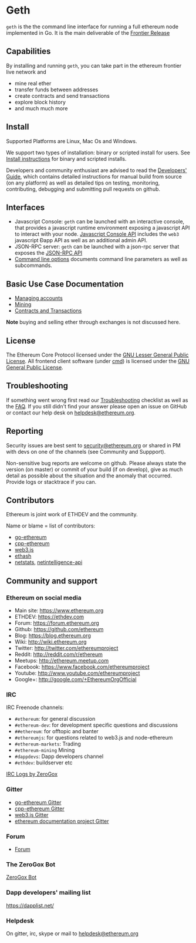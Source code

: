 # Geth

`geth` is the the command line interface for running a full ethereum node implemented in Go. 
It is the main deliverable of the [Frontier Release](https://github.com/ethereumproject/go-ethereum/wiki/Frontier)

## Capabilities

By installing and running `geth`, you can take part in the ethereum frontier live network and
* mine real ether 
* transfer funds between addresses
* create contracts and send transactions
* explore block history
* and much much more

## Install 

Supported Platforms are Linux, Mac Os and Windows.

We support two types of installation: binary or scripted install for users. 
See [Install instructions](https://github.com/ethereumproject/go-ethereum/wiki/Building-Ethereum) for binary and scripted installs.

Developers and community enthusiast are advised to read the [Developers' Guide](https://github.com/ethereumproject/go-ethereum/wiki/Developers%27-Guide), which contains detailed instructions for manual build from source (on any platform) as well as detailed tips on testing, monitoring, contributing, debugging and submitting pull requests on github.

## Interfaces

* Javascript Console: `geth` can be launched with an interactive console, that provides a javascript runtime environment exposing a javascript API to interact with your node. [Javascript Console API](https://github.com/ethereumproject/go-ethereum/wiki/JavaScript-Console) includes the `web3` javascript Ðapp API as well as an additional admin API. 
* JSON-RPC server: `geth` can be launched with a json-rpc server that exposes the [JSON-RPC API](https://github.com/ethereumproject/wiki/wiki/JSON-RPC)
* [Command line options](https://github.com/ethereumproject/go-ethereum/wiki/Command-Line-Options) documents command line parameters as well as subcommands.

## Basic Use Case Documentation

* [Managing accounts](https://github.com/ethereumproject/go-ethereum/wiki/Managing-your-accounts)
* [Mining](https://github.com/ethereumproject/go-ethereum/wiki/mining)
* [Contracts and Transactions](https://github.com/ethereumproject/go-ethereum/wiki/Contracts-and-Transactions)

**Note** buying and selling ether through exchanges is not discussed here. 

## License

The Ethereum Core Protocol licensed under the [GNU Lesser General Public License](https://www.gnu.org/licenses/lgpl.html). All frontend client software (under [cmd](https://github.com/ethereumproject/go-ethereum/tree/develop/cmd)) is licensed under the [GNU General Public License](https://www.gnu.org/copyleft/gpl.html).

## Troubleshooting

If something went wrong first read our [Troubleshooting](https://github.com/ethereumproject/go-ethereum/wiki/Troubleshooting) checklist as well as the [FAQ](https://github.com/ethereumproject/go-ethereum/wiki/Troubleshooting). If you still didn't find your answer please open an issue on GitHub or contact our help desk on helpdesk@ethereum.org.

## Reporting 

Security issues are best sent to security@ethereum.org or shared in PM with devs on one of the channels (see Community and Suppport).

Non-sensitive bug reports are welcome on github. Please always state the version (on master) or commit of your build (if on develop), give as much detail as possible about the situation and the anomaly that occurred. Provide logs or stacktrace if you can.

## Contributors

Ethereum is joint work of ETHDEV and the community.

Name or blame = list of contributors:
* [go-ethereum](https://github.com/ethereumproject/go-ethereum/graphs/contributors)
* [cpp-ethereum](https://github.com/ethereumproject/cpp-ethereum/graphs/contributors)
* [web3.js](https://github.com/ethereumproject/web3.js/graphs/contributors)
* [ethash](https://github.com/ethereumproject/ethash/graphs/contributors)
* [netstats](https://github.com/cubedro/eth-netstats/graphs/contributors), 
[netintelligence-api](https://github.com/cubedro/eth-net-intelligence-api/graphs/contributors)

## Community and support

### Ethereum on social media

- Main site: https://www.ethereum.org
- ETHDEV: https://ethdev.com
- Forum: https://forum.ethereum.org
- Github: https://github.com/ethereum
- Blog: https://blog.ethereum.org
- Wiki: http://wiki.ethereum.org
- Twitter: http://twitter.com/ethereumproject
- Reddit: http://reddit.com/r/ethereum
- Meetups: http://ethereum.meetup.com
- Facebook: https://www.facebook.com/ethereumproject
- Youtube: http://www.youtube.com/ethereumproject
- Google+: http://google.com/+EthereumOrgOfficial

### IRC 

IRC Freenode channels:
* `#ethereum`: for general discussion
* `#ethereum-dev`: for development specific questions and discussions
* `##ethereum`: for offtopic and banter
* `#ethereumjs`: for questions related to web3.js and node-ethereum
* `#ethereum-markets`: Trading 
* `#ethereum-mining` Mining
* `#dappdevs`: Dapp developers channel
* `#ethdev`: buildserver etc

[IRC Logs by ZeroGox](https://zerogox.com/bot/log)

### Gitter 

* [go-ethereum Gitter](https://gitter.im/ethereum/go-ethereum)
* [cpp-ethereum Gitter](https://gitter.im/ethereum/cpp-ethereum)
* [web3.js Gitter](https://gitter.im/ethereum/web3.js)
* [ethereum documentation project Gitter](https://gitter.im/ethereum/frontier-guide)

### Forum

- [Forum](https://forum.ethereum.org/categories/go-implementation)

### The ZeroGox Bot

[ZeroGox Bot](https://zerogox.com/bot)

### Dapp developers' mailing list

https://dapplist.net/

### Helpdesk 

On gitter, irc, skype or mail to helpdesk@ethereum.org
